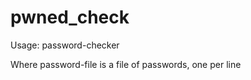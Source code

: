 # pwned_check

Usage: password-checker <password-file>

Where password-file is a file of passwords, one per line

